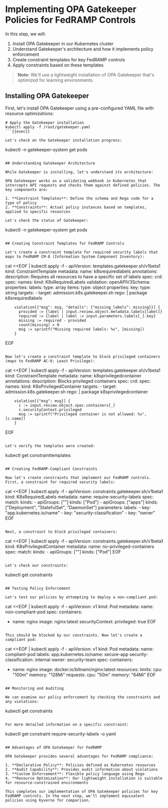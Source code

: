 # Implementing OPA Gatekeeper Policies for FedRAMP Controls

In this step, we will:
1. Install OPA Gatekeeper in our Kubernetes cluster
2. Understand Gatekeeper's architecture and how it implements policy enforcement
3. Create constraint templates for key FedRAMP controls
4. Apply constraints based on these templates

> **Note:** We'll use a lightweight installation of OPA Gatekeeper that's optimized for learning environments.

## Installing OPA Gatekeeper

First, let's install OPA Gatekeeper using a pre-configured YAML file with resource optimizations:

```
# Apply the Gatekeeper installation
kubectl apply -f /root/gatekeeper.yaml
```{{exec}}

Let's check on the Gatekeeper installation progress:

```
kubectl -n gatekeeper-system get pods
```{{exec}}

## Understanding Gatekeeper Architecture

While Gatekeeper is installing, let's understand its architecture:

OPA Gatekeeper works as a validating webhook in Kubernetes that intercepts API requests and checks them against defined policies. The key components are:

1. **Constraint Templates**: Define the schema and Rego code for a type of policy
2. **Constraints**: Actual policy instances based on templates, applied to specific resources

Let's check the status of Gatekeeper:

```
kubectl -n gatekeeper-system get pods
```{{exec}}

## Creating Constraint Templates for FedRAMP Controls

Let's create a constraint template for required security labels that maps to FedRAMP CM-8 (Information System Component Inventory):

```
cat <<EOF | kubectl apply -f -
apiVersion: templates.gatekeeper.sh/v1beta1
kind: ConstraintTemplate
metadata:
  name: k8srequiredlabels
  annotations:
    description: Requires all resources to have a specific set of labels
spec:
  crd:
    spec:
      names:
        kind: K8sRequiredLabels
      validation:
        openAPIV3Schema:
          properties:
            labels:
              type: array
              items:
                type: object
                properties:
                  key:
                    type: string
  targets:
    - target: admission.k8s.gatekeeper.sh
      rego: |
        package k8srequiredlabels

        violation[{"msg": msg, "details": {"missing_labels": missing}}] {
          provided := {label | input.review.object.metadata.labels[label]}
          required := {label | label := input.parameters.labels[_].key}
          missing := required - provided
          count(missing) > 0
          msg := sprintf("Missing required labels: %v", [missing])
        }
EOF
```{{exec}}

Now let's create a constraint template to block privileged containers (maps to FedRAMP AC-6: Least Privilege):

```
cat <<EOF | kubectl apply -f -
apiVersion: templates.gatekeeper.sh/v1beta1
kind: ConstraintTemplate
metadata:
  name: k8sprivilegedcontainer
  annotations:
    description: Blocks privileged containers
spec:
  crd:
    spec:
      names:
        kind: K8sPrivilegedContainer
  targets:
    - target: admission.k8s.gatekeeper.sh
      rego: |
        package k8sprivilegedcontainer

        violation[{"msg": msg}] {
          c := input.review.object.spec.containers[_]
          c.securityContext.privileged
          msg := sprintf("Privileged container is not allowed: %v", [c.name])
        }
EOF
```{{exec}}

Let's verify the templates were created:

```
kubectl get constrainttemplates
```{{exec}}

## Creating FedRAMP-Compliant Constraints

Now let's create constraints that implement our FedRAMP controls. First, a constraint for required security labels:

```
cat <<EOF | kubectl apply -f -
apiVersion: constraints.gatekeeper.sh/v1beta1
kind: K8sRequiredLabels
metadata:
  name: require-security-labels
spec:
  match:
    kinds:
      - apiGroups: [""]
        kinds: ["Pod"]
      - apiGroups: ["apps"]
        kinds: ["Deployment", "StatefulSet", "DaemonSet"]
  parameters:
    labels:
      - key: "app.kubernetes.io/name"
      - key: "security-classification" 
      - key: "owner"
EOF
```{{exec}}

Next, a constraint to block privileged containers:

```
cat <<EOF | kubectl apply -f -
apiVersion: constraints.gatekeeper.sh/v1beta1
kind: K8sPrivilegedContainer
metadata:
  name: no-privileged-containers
spec:
  match:
    kinds:
      - apiGroups: [""]
        kinds: ["Pod"]
EOF
```{{exec}}

Let's check our constraints:

```
kubectl get constraints
```{{exec}}

## Testing Policy Enforcement

Let's test our policies by attempting to deploy a non-compliant pod:

```
cat <<EOF | kubectl apply -f -
apiVersion: v1
kind: Pod
metadata:
  name: non-compliant-pod
spec:
  containers:
  - name: nginx
    image: nginx:latest
    securityContext:
      privileged: true
EOF
```{{exec}}

This should be blocked by our constraints. Now let's create a compliant pod:

```
cat <<EOF | kubectl apply -f -
apiVersion: v1
kind: Pod
metadata:
  name: compliant-pod
  labels:
    app.kubernetes.io/name: secure-app
    security-classification: internal
    owner: security-team
spec:
  containers:
  - name: nginx
    image: docker.io/bitnami/nginx:latest
    resources:
      limits:
        cpu: "100m"
        memory: "128Mi"
      requests:
        cpu: "50m"
        memory: "64Mi"
EOF
```{{exec}}

## Monitoring and Auditing

We can examine our policy enforcement by checking the constraints and any violations:

```
kubectl get constraints
```{{exec}}

For more detailed information on a specific constraint:

```
kubectl get constraint require-security-labels -o yaml
```{{exec}}

## Advantages of OPA Gatekeeper for FedRAMP

OPA Gatekeeper provides several advantages for FedRAMP compliance:

1. **Declarative Policy**: Policies defined as Kubernetes resources
2. **Audit Capability**: Provides audit information about violations
3. **Custom Enforcement**: Flexible policy language using Rego
4. **Resource Optimization**: Our lightweight installation is suitable for resource-constrained environments

This completes our implementation of OPA Gatekeeper policies for key FedRAMP controls. In the next step, we'll implement equivalent policies using Kyverno for comparison.